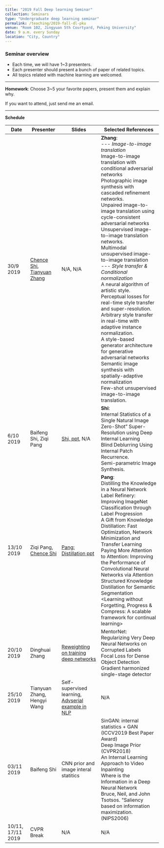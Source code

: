```yaml
---
title: "2019 Fall Deep learning Seminar"
collection: Seminars
type: "Undergraduate deep learning seminar"
permalink: /teaching/2019-fall-dl-pku
venue: "Room 102, Jingyuan 5th Courtyard, Peking University"
date: 9 a.m. every Sunday
location: "City, Country"
---
```

### Seminar overview
* Each time, we will have 1~3 presenters.
* Each presenter should present a bunch of paper of related topics.
* All topics related with machine learning are welcomed.

---

**Homework**: Choose 3~5 your favorite papers, present them and explain why. 

If you want to attend, just send me an email.

---

**Schedule**


| Date  |  Presenter | Slides  | Selected References |
|---|---|---|-------------------------------|
| 30/9 2019  | [Chence Shi](https://chenceshi.com), [Tianyuan Zhang](tianyuanzhang.com)  | N/A, N/A  | **Zhang**: <br> \-\-\- *Image-to-image translation* <br> Image-to-image translation with conditional adversarial networks <br> Photographic image synthesis with cascaded refinement networks. <br> Unpaired image-to-image translation using cycle-consistent adversarial networks <br> Unsupervised image-to-image translation networks. <br> Multimodal unsupervised image-to-image translation <br> \-\-\- *Style transfer & Conditional normalization* <br> A neural algorithm of artistic style. <br> Perceptual losses for real-time style transfer and super-resolution. <br> Arbitrary style transfer in real-time with adaptive instance normalization. <br> A style-based generator architecture for generative adversarial networks <br> Semantic image synthesis with spatially-adaptive normalization <br> Few-shot unsupervised image-to-image translation.|
| 6/10 2019  | Baifeng Shi, Ziqi Pang   | [Shi, ppt](https://github.com/a1600012888/a1600012888.github.io/blob/master/files/seminars-19-fall/2019.10.06.pptx), N/A | **Shi**: <br> Internal Statistics of a Single Natural Image <br> Zero-Shot” Super-Resolution using Deep Internal Learning <br> Blind Deblurring Using Internal Patch Recurrence. <br> Semi-parametric Image Synthesis. |
| 13/10 2019 | Ziqi Pang, [Chence Shi](https://chenceshi.com) |  [Pang: Distillation ppt](https://github.com/a1600012888/a1600012888.github.io/blob/master/files/seminars-19-fall/ZiqiPang-Network%20Distillation.pptx)          |   **Pang**: <br> Distilling the Knowledge in a Neural Network <br> Label Refinery: Improving ImageNet Classification through Label Progression <br> A Gift from Knowledge Distillation: Fast Optimization, Network Minimization and Transfer Learning <br> Paying More Attention to Attention: Improving the Performance of Convolutional Neural Networks via Attention <br> Structured Knowledge Distillation for Semantic Segmentation <Diversity with Cooperation: Ensemble Methods for Few-Shot Classification> <Learning without Forgetting, Progress & Compress: A scalable framework for continual learning> | 
  | 20/10 2019 | Dinghuai Zhang | [Reweighting on training deep networks](https://zdhnarsil.github.io/files/Reweight_slides.pdf) | MentorNet: Regularizing Very Deep Neural Networks on Corrupted Labels <br> Focal Loss for Dense Object Detection <br> Gradient harmonized single-stage detector <br> | 
  | 25/10 2019 | Tianyuan Zhang, Hengyi Wang | Self-supervised learning, [Advserial example in NLP](https://github.com/a1600012888/a1600012888.github.io/blob/master/files/seminars-19-fall/adv_nlp.pptx) | N/A |
  | 03/11 2019 | Baifeng Shi | CNN prior and image interal statitics|  SinGAN: internal statistics + GAN (ICCV2019 Best Paper Award)  <br>  Deep Image Prior (CVPR2018) <br> An Internal Learning Approach to Video Inpainting <br> Where is the Information in a Deep Neural Network <br> Bruce, Neil, and John Tsotsos. "Saliency based on information maximization.(NIPS2006) | 
  | 10/11, 17/11 2019 | CVPR Break | N/A| N/A|

